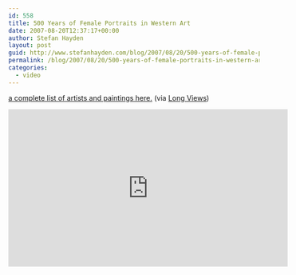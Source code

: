 ```yaml
---
id: 558
title: 500 Years of Female Portraits in Western Art
date: 2007-08-20T12:37:17+00:00
author: Stefan Hayden
layout: post
guid: http://www.stefanhayden.com/blog/2007/08/20/500-years-of-female-portraits-in-western-art/
permalink: /blog/2007/08/20/500-years-of-female-portraits-in-western-art/
categories:
  - video
---
```

<a href="http://www.maysstuff.com/womenid.htm">a complete list of artists and paintings here.</a> (via <a href="http://blog.longnow.org/">Long Views</a>)
<iframe width="560" height="315" src="http://www.youtube.com/v/nUDIoN-_Hxs" title="YouTube video player" frameborder="0" allow="accelerometer; autoplay; clipboard-write; encrypted-media; gyroscope; picture-in-picture" allowfullscreen></iframe>